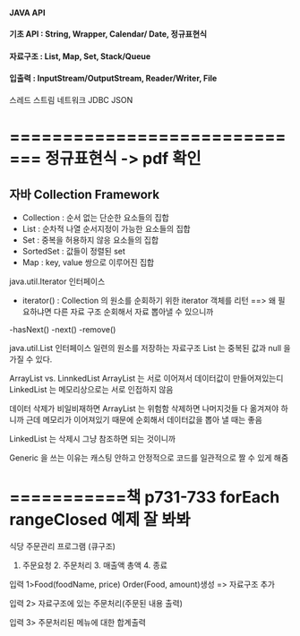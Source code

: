 #### JAVA API 
#### 기초 API : String, Wrapper, Calendar/ Date, 정규표현식
#### 자료구조 : List, Map, Set, Stack/Queue 
#### 입출력 : InputStream/OutputStream, Reader/Writer, File

스레드
스트림
네트워크 
JDBC
JSON

=============================
정규표현식 -> pdf 확인
=============================

## 자바 Collection Framework

- Collection : 순서 없는 단순한 요소들의 집합
- List : 순차적 나열 순서지정이 가능한 요소들의 집합
- Set : 중복을 허용하지 않응 요소들의 집합
- SortedSet : 값들이 정렬된 set 
- Map : key, value 쌍으로 이루어진 집합



java.util.Iterator 인터페이스
- iterator() : Collection 의 원소를 순회하기 위한 iterator 객체를 리턴
==> 왜 필요하냐면 다른 자료 구조 순회해서 자료 뽑아낼 수 있으니까

-hasNext()
-next()
-remove()


java.util.List 인터페이스
일련의 원소를 저장하는 자료구조
List 는 중복된 값과 null 을 가질 수 있다.

ArrayList vs. LinnkedList
ArrayList 는 서로 이어져서 데이터값이 만들어져있는디
LinkedList 는 메모리상으로는 서로 인접하지 않음 

데이터 삭제가 비일비재하면 ArrayList 는 위험함
삭제하면 나머지것들 다 옮겨져야 하니까 
근데 메모리가 이어져있기 때문에 순회해서 데이터값을 뽑아 낼 때는 좋음

LinkedList 는 삭제시 그냥 참조하면 되는 것이니까



Generic 을 쓰는 이유는 캐스팅 안하고 안정적으로 코드를 일관적으로 짤 수 있게 해줌


===========책 p731-733
forEach
rangeClosed 
예제 잘 봐봐
===========


식당 주문관리 프로그램 (큐구조)

1. 주문요청  2. 주문처리 3. 매출액 총액 4. 종료

입력 1>Food(foodName, price)
          Order(Food, amount)생성 => 자료구조 추가

입력 2> 자료구조에 있는 주문처리(주문된 내용 출력)

입력 3> 주문처리된 메뉴에 대한 합계출력






